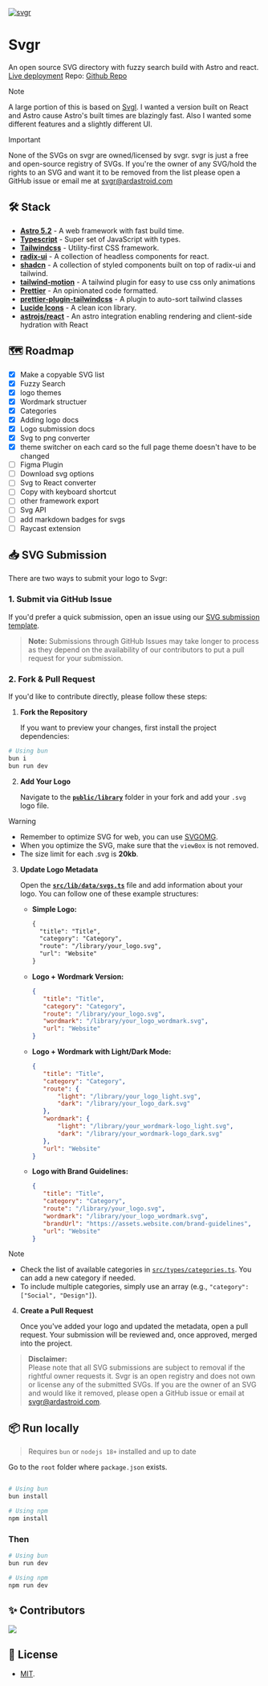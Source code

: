 [![svgr](https://svgr.ardastroid.com/ogImage.webp)](https://svgr.ardastroid.com/)

# Svgr

An open source SVG directory with fuzzy search build with Astro and react. [Live deployment](https://svgr.ardastroid.com/)
Repo: [Github Repo](https://github.com/ardzero/svgr)

> [!NOTE]
> A large portion of this is based on [Svgl](https://github.com/pheralb/svgl). I wanted a version built on React and Astro cause Astro's built times are blazingly fast. Also I wanted some different features and a slightly different UI.

> [!IMPORTANT]
> None of the SVGs on svgr are owned/licensed by svgr. svgr is just a free and open-source registry of SVGs. If you're the owner of any SVG/hold the rights to an SVG and want it to be removed from the list please open a GitHub issue or email me at [svgr@ardastroid.com](mailto:svgr@ardastroid.com)

## 🛠️ Stack

- [**Astro 5.2**](https://astro.build/) - A web framework with fast build time.
- [**Typescript**](https://www.typescriptlang.org/) - Super set of JavaScript with types.
- [**Tailwindcss**](https://tailwindcss.com/) - Utility-first CSS framework.
- [**radix-ui**](https://www.radix-ui.com/) - A collection of headless components for react.
- [**shadcn**](https://ui.shadcn.com/) - A collection of styled components built on top of radix-ui and tailwind.
- [**tailwind-motion**](https://rombo.co/tailwind/) - A tailwind plugin for easy to use css only animations
- [**Prettier**](https://prettier.io/) - An opinionated code formatted.
- [**prettier-plugin-tailwindcss**](https://github.com/tailwindlabs/prettier-plugin-tailwindcss) - A plugin to auto-sort tailwind classes
- [**Lucide Icons**](https://lucide.dev/) - A clean icon library.
- [**astrojs/react**](https://docs.astro.build/en/guides/integrations-guide/react/) - An astro integration enabling rendering and client-side hydration with React

## 🗺️ Roadmap

- [x] Make a copyable SVG list
- [x] Fuzzy Search
- [x] logo themes
- [x] Wordmark structuer
- [x] Categories
- [x] Adding logo docs
- [x] Logo submission docs
- [x] Svg to png converter
- [x] theme switcher on each card so the full page theme doesn't have to be changed
- [ ] Figma Plugin
- [ ] Download svg options
- [ ] Svg to React converter
- [ ] Copy with keyboard shortcut
- [ ] other framework export
- [ ] Svg API
- [ ] add markdown badges for svgs
- [ ] Raycast extension

## 📥 SVG Submission

There are two ways to submit your logo to Svgr:

### 1. Submit via GitHub Issue

If you'd prefer a quick submission, open an issue using our [SVG submission template](https://github.com/ardzero/svgr/issues/new?template=submit-svg.yml).

> **Note:** Submissions through GitHub Issues may take longer to process as they depend on the availability of our contributors to put a pull request for your submission.

### 2. Fork & Pull Request

If you'd like to contribute directly, please follow these steps:

1. **Fork the Repository**

   If you want to preview your changes, first install the project dependencies:

```bash
# Using bun
bun i
bun run dev
```

2. **Add Your Logo**

   Navigate to the [**`public/library`**](https://github.com/ardzero/svgr/blob/main/public/library) folder in your fork and add your `.svg` logo file.

> [!WARNING]
>
> - Remember to optimize SVG for web, you can use [SVGOMG](https://jakearchibald.github.io/svgomg/).
> - When you optimize the SVG, make sure that the `viewBox` is not removed.
> - The size limit for each .svg is **20kb**.

3. **Update Logo Metadata**

   Open the [**`src/lib/data/svgs.ts`**](https://github.com/ardzero/svgr/blob/main/src/lib/data/svgs.ts) file and add information about your logo. You can follow one of these example structures:

   - **Simple Logo:**

     ```json:README.md
     {
       "title": "Title",
       "category": "Category",
       "route": "/library/your_logo.svg",
       "url": "Website"
     }
     ```

   - **Logo + Wordmark Version:**

     ```json
     {
     	"title": "Title",
     	"category": "Category",
     	"route": "/library/your_logo.svg",
     	"wordmark": "/library/your_logo_wordmark.svg",
     	"url": "Website"
     }
     ```

   - **Logo + Wordmark with Light/Dark Mode:**

     ```json
     {
     	"title": "Title",
     	"category": "Category",
     	"route": {
     		"light": "/library/your_logo_light.svg",
     		"dark": "/library/your_logo_dark.svg"
     	},
     	"wordmark": {
     		"light": "/library/your_wordmark-logo_light.svg",
     		"dark": "/library/your_wordmark-logo_dark.svg"
     	},
     	"url": "Website"
     }
     ```

   - **Logo with Brand Guidelines:**

     ```json
     {
     	"title": "Title",
     	"category": "Category",
     	"route": "/library/your_logo.svg",
     	"wordmark": "/library/your_logo_wordmark.svg",
     	"brandUrl": "https://assets.website.com/brand-guidelines",
     	"url": "Website"
     }
     ```

> [!NOTE]
>
> - Check the list of available categories in [`src/types/categories.ts`](https://github.com/ardzero/svgr/blob/main/src/types/categories.ts). You can add a new category if needed.
> - To include multiple categories, simply use an array (e.g., `"category": ["Social", "Design"]`).

4. **Create a Pull Request**

   Once you've added your logo and updated the metadata, open a pull request. Your submission will be reviewed and, once approved, merged into the project.

> **Disclaimer:**  
> Please note that all SVG submissions are subject to removal if the rightful owner requests it. Svgr is an open registry and does not own or license any of the submitted SVGs. If you are the owner of an SVG and would like it removed, please open a GitHub issue or email at [svgr@ardastroid.com](mailto:svgr@ardastroid.com).

## 📦 Run locally

> Requires `bun` or `nodejs 18+` installed and up to date

Go to the `root` folder where `package.json` exists.

```bash

# Using bun
bun install

# Using npm
npm install
```

### Then

```bash
# Using bun
bun run dev

# Using npm
npm run dev
```

## ✨ Contributors

<a href="https://github.com/ardzero/svgr/graphs/contributors">
  <img src="https://contrib.rocks/image?repo=ardzero/svgr" />
</a>

## 📙 License

- [MIT](https://github.com/ardzero/svgr/blob/main/LICENSE).
